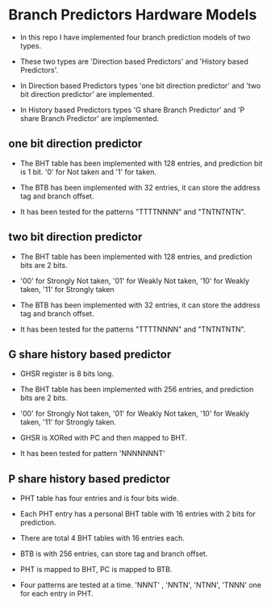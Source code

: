 # Branch Predictors Hardware Models

* In this repo I have implemented four branch prediction models of two types.

* These two types are 'Direction based Predictors' and 'History based Predictors'.

* In Direction based Predictors types 'one bit direction predictor' and 'two bit direction predictor' are implemented.

* In History based Predictors types 'G share Branch Predictor'  and 'P share Branch Predictor' are implemented.


## one bit direction predictor

* The BHT table has been implemented with 128 entries, and prediction bit is 1 bit. '0' for Not taken and '1' for taken.

* The BTB has been implemented with 32 entries, it can store the address tag and branch offset.

* It has been tested for the patterns "TTTTNNNN" and "TNTNTNTN".


## two bit direction predictor

* The BHT table has been implemented with 128 entries, and prediction bits are 2 bits. 

* '00' for Strongly Not taken, '01' for Weakly Not taken, '10' for Weakly taken, '11' for Strongly taken

* The BTB has been implemented with 32 entries, it can store the address tag and branch offset.

* It has been tested for the patterns "TTTTNNNN" and "TNTNTNTN".

## G share history based predictor

* GHSR register is 8 bits long.

* The BHT table has been implemented with 256 entries, and prediction bits are 2 bits. 

* '00' for Strongly Not taken, '01' for Weakly Not taken, '10' for Weakly taken, '11' for Strongly taken.

* GHSR is XORed with PC and then mapped to BHT.

* It has been tested for pattern 'NNNNNNNT'

## P share history based predictor

* PHT table has four entries and is four bits wide.

* Each PHT entry has a personal BHT table with 16 entries with 2 bits for prediction.

* There are total 4 BHT tables with 16 entries each.

* BTB is with 256 entries, can store tag and branch offset.

* PHT is mapped to BHT, PC is mapped to BTB.

* Four patterns are tested at a time. 'NNNT' , 'NNTN', 'NTNN', 'TNNN' one for each entry in PHT.

